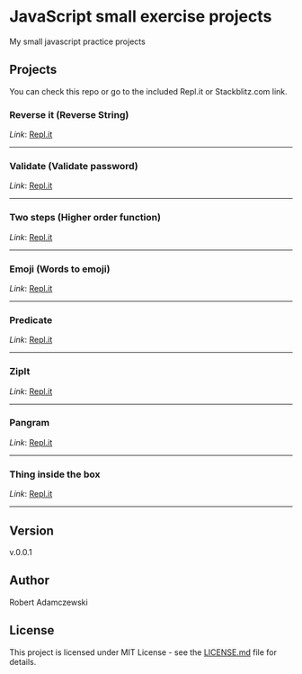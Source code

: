 # JavaScript small exercise projects

My small javascript practice projects

## Projects

You can check this repo or go to the included Repl.it or Stackblitz.com link.

### Reverse it (Reverse String)

_Link_: [Repl.it](https://repl.it/@radamczewski/odwroc-to)

---

### Validate (Validate password)

_Link_: [Repl.it](https://repl.it/@radamczewski/walidacja)

---

### Two steps (Higher order function)

_Link_: [Repl.it](https://repl.it/@radamczewski/w-dwoch-krokach)

---

### Emoji (Words to emoji)

_Link_: [Repl.it](https://repl.it/@radamczewski/emoji)

---

### Predicate

_Link_: [Repl.it](https://repl.it/@radamczewski/predykaty)

---

### ZipIt

_Link_: [Repl.it](https://repl.it/@radamczewski/przeplatanie)

---

### Pangram

_Link_: [Repl.it](https://repl.it/@radamczewski/pangram)

---

### Thing inside the box

_Link_: [Repl.it](https://repl.it/@radamczewski/Thing-inside-the-box)

---


## Version

v.0.0.1

## Author

Robert Adamczewski

## License

This project is licensed under MIT License - see the [LICENSE.md](./LICENSE.md) file for details.
